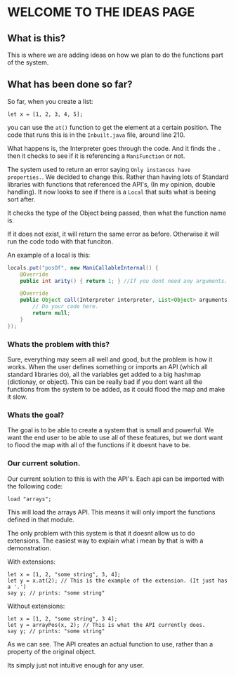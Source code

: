 # WELCOME TO THE IDEAS PAGE

## What is this?
This is where we are adding ideas on how we plan to do the functions part of the system.

## What has been done so far?

So far, when you create a list:
```JS
let x = [1, 2, 3, 4, 5];
```
you can use the `at()` function to get the element at a certain position.
The code that runs this is in the `Inbuilt.java` file, around line 210.

What happens is, the Interpreter goes through the code. And it finds the `.`
then it checks to see if it is referencing a `ManiFunction` or not.

The system used to return an error saying `Only instances have properties.`. We decided to change this.
Rather than having lots of Standard libraries with functions that referenced the API's, (In my opinion, double handling).
It now looks to see if there is a `Local` that suits what is beeing sort after.

It checks the type of the Object being passed, then what the function name is.

If it does not exist, it will return the same error as before. Otherwise it will run the code todo with that funciton.

An example of a local is this:
```JAVA
locals.put("posOf", new ManiCallableInternal() {
    @Override
    public int arity() { return 1; } //If you dont need any arguments. Dont include this.

    @Override
    public Object call(Interpreter interpreter, List<Object> arguments) {
        // Do your code here.
        return null;
    }
});
```
### Whats the problem with this?
Sure, everything may seem all well and good, but the problem is how it works.
When the user defines something or imports an API (which all standard libraries do), all the variables get added to a big hashmap (dictionay, or object).
This can be really bad if you dont want all the functions from the system to be added, as it could flood the map and make it slow.

### Whats the goal?
The goal is to be able to create a system that is small and powerful.
We want the end user to be able to use all of these features, but we dont want
to flood the map with all of the functions if it doesnt have to be.

### Our current solution.
Our current solution to this is with the API's.
Each api can be imported with the following code:
```JS
load "arrays";
```
This will load the arrays API. This means it will only import the functions defined in that module.

The only problem with this system is that it doesnt allow us to do extensions.
The easiest way to explain what i mean by that is with a demonstration.

With extensions:
```JS
let x = [1, 2, "some string", 3, 4];
let y = x.at(2); // This is the example of the extension. (It just has a '.')
say y; // prints: "some string"
```

Without extensions:
```JS
let x = [1, 2, "some string", 3 4];
let y = arrayPos(x, 2); // This is what the API currently does.
say y; // prints: "some string"
```

As we can see. The API creates an actual function to use, rather than a property of the original object.

Its simply just not intuitive enough for any user.